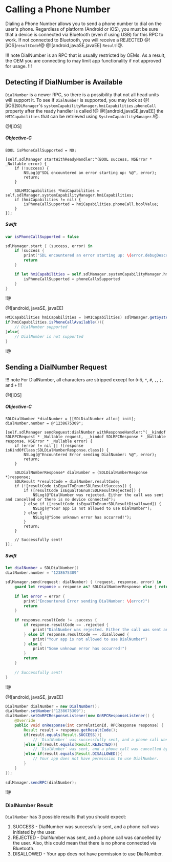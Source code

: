 # Calling a Phone Number
Dialing a Phone Number allows you to send a phone number to dial on the user's phone. Regardless of platform (Android or iOS), you must be sure that a device is connected via Bluetooth (even if using USB) for this RPC to work. If not connected to Bluetooth, you will receive a REJECTED @![iOS]`resultCode`!@ @![android,javaSE,javaEE] `Result`!@.

!!! note
DialNumber is an RPC that is usually restricted by OEMs. As a result, the OEM you are connecting to may limit app functionality if not approved for usage.
!!!

## Detecting if DialNumber is Available

`DialNumber` is a newer RPC, so there is a possibility that not all head units will support it. To see if `DialNumber` is supported, you may look at @![iOS]`SDLManager`'s `systemCapabilityManager.hmiCapabilities.phoneCall` property after the ready handler is called !@ @![android,javaSE,javaEE] the `HMICapabilities` that can be retrieved using `SystemCapabilityManager`.!@.

@![iOS]
##### Objective-C
```objc
BOOL isPhoneCallSupported = NO;

[self.sdlManager startWithReadyHandler:^(BOOL success, NSError * _Nullable error) {
    if (!success) {
        NSLog(@"SDL encountered an error starting up: %@", error);
        return;
    }

    SDLHMICapabilities *hmiCapabilities = self.sdlManager.systemCapabilityManager.hmiCapabilities;
    if (hmiCapabilities != nil) {
        isPhoneCallSupported = hmiCapabilities.phoneCall.boolValue;
    }
}];
```

##### Swift
```swift
var isPhoneCallSupported = false

sdlManager.start { (success, error) in
    if !success {
        print("SDL encountered an error starting up: \(error.debugDescription)")
        return
    }

    if let hmiCapabilities = self.sdlManager.systemCapabilityManager.hmiCapabilities, let phoneCallsSupported = hmiCapabilities.phoneCall?.boolValue {
        isPhoneCallSupported = phoneCallsSupported
    }
}
```
!@

@![android, javaSE, javaEE]
```java
HMICapabilities hmiCapabilities = (HMICapabilities) sdlManager.getSystemCapabilityManager().getCapability(SystemCapabilityType.HMI);
if(hmiCapabilities.isPhoneCallAvailable()){
    // DialNumber supported
}else{
    // DialNumber is not supported
}
```
!@

## Sending a DialNumber Request
!!! note
For DialNumber, all characters are stripped except for `0`-`9`, `*`, `#`, `,`, `;`, and `+`
!!!

@![iOS]
##### Objective-C
```objc
SDLDialNumber *dialNumber = [[SDLDialNumber alloc] init];
dialNumber.number = @"1238675309";

[self.sdlManager sendRequest:dialNumber withResponseHandler:^(__kindof SDLRPCRequest * _Nullable request, __kindof SDLRPCResponse * _Nullable response, NSError * _Nullable error) {
    if (error != nil || ![response isKindOfClass:SDLDialNumberResponse.class]) {
        NSLog(@"Encountered Error sending DialNumber: %@", error);
        return;
    }

    SDLDialNumberResponse* dialNumber = (SDLDialNumberResponse *)response;
    SDLResult *resultCode = dialNumber.resultCode;
    if (![resultCode isEqualToEnum:SDLResultSuccess]) {
		if ([resultCode isEqualToEnum:SDLResultRejected]) {
	        NSLog(@"DialNumber was rejected. Either the call was sent and cancelled or there is no device connected");
	    } else if ([resultCode isEqualToEnum:SDLResultDisallowed]) {
	        NSLog(@"Your app is not allowed to use DialNumber");
	    } else { 	
	    	NSLog(@"Some unknown error has occurred!");
	    }
	    return;
    }

	// Successfully sent!
}];
```

##### Swift
```swift
let dialNumber = SDLDialNumber()
dialNumber.number = "1238675309"

sdlManager.send(request: dialNumber) { (request, response, error) in
    guard let response = response as? SDLDialNumberResponse else { return }
    
    if let error = error {
        print("Encountered Error sending DialNumber: \(error)")
        return
    }
    
    if response.resultCode != .success {
        if response.resultCode == .rejected {
            print("DialNumber was rejected. Either the call was sent and cancelled or there is no device connected")
        } else if response.resultCode == .disallowed {
            print("Your app is not allowed to use DialNumber")
        } else {
            print("Some unknown error has occurred!")
        }
        return
    }
    
    // Successfully sent!
}
```
!@

@![android, javaSE, javaEE]
```java
DialNumber dialNumber = new DialNumber();
dialNumber.setNumber("1238675309");
dialNumber.setOnRPCResponseListener(new OnRPCResponseListener() {
    @Override
    public void onResponse(int correlationId, RPCResponse response) {
        Result result = response.getResultCode();
        if(result.equals(Result.SUCCESS)){
            // `DialNumber` was successfully sent, and a phone call was initiated by the user.
        }else if(result.equals(Result.REJECTED)){
            // `DialNumber` was sent, and a phone call was cancelled by the user. Also, this could mean that there is no phone connected via Bluetooth.
        }else if(result.equals(Result.DISALLOWED)){
            // Your app does not have permission to use DialNumber.
        }
    }
});
    
sdlManager.sendRPC(dialNumber);
```
!@

### DialNumber Result
`DialNumber` has 3 possible results that you should expect:

1. SUCCESS - DialNumber was successfully sent, and a phone call was initiated by the user.
2. REJECTED - DialNumber was sent, and a phone call was cancelled by the user. Also, this could mean that there is no phone connected via Bluetooth.
3. DISALLOWED - Your app does not have permission to use DialNumber.
